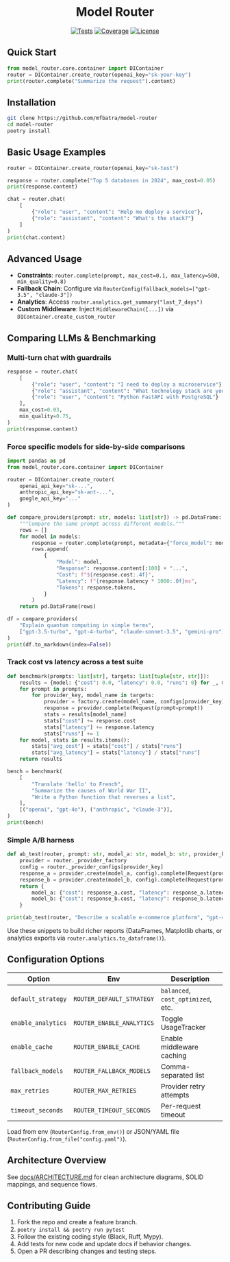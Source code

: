 <div align="center">

# Model Router

[![Tests](https://img.shields.io/badge/tests-passing-brightgreen.svg)](https://github.com/mfbatra/model-router/actions)
[![Coverage](https://img.shields.io/badge/coverage-90%25-blue.svg)](#)
[![License](https://img.shields.io/badge/license-MIT-black.svg)](LICENSE)

</div>

## Quick Start

```python
from model_router.core.container import DIContainer
router = DIContainer.create_router(openai_key="sk-your-key")
print(router.complete("Summarize the request").content)
```

## Installation

```bash
git clone https://github.com/mfbatra/model-router
cd model-router
poetry install
```

## Basic Usage Examples

```python
router = DIContainer.create_router(openai_key="sk-test")

response = router.complete("Top 5 databases in 2024", max_cost=0.05)
print(response.content)

chat = router.chat(
    [
        {"role": "user", "content": "Help me deploy a service"},
        {"role": "assistant", "content": "What's the stack?"}
    ]
)
print(chat.content)
```

## Advanced Usage

- **Constraints**: `router.complete(prompt, max_cost=0.1, max_latency=500, min_quality=0.8)`
- **Fallback Chain**: Configure via `RouterConfig(fallback_models=["gpt-3.5", "claude-3"])`
- **Analytics**: Access `router.analytics.get_summary("last_7_days")`
- **Custom Middleware**: Inject `MiddlewareChain([...])` via `DIContainer.create_custom_router`

## Comparing LLMs & Benchmarking

### Multi-turn chat with guardrails

```python
response = router.chat(
    [
        {"role": "user", "content": "I need to deploy a microservice"},
        {"role": "assistant", "content": "What technology stack are you using?"},
        {"role": "user", "content": "Python FastAPI with PostgreSQL"}
    ],
    max_cost=0.03,
    min_quality=0.75,
)
print(response.content)
```

### Force specific models for side-by-side comparisons

```python
import pandas as pd
from model_router.core.container import DIContainer

router = DIContainer.create_router(
    openai_api_key="sk-...",
    anthropic_api_key="sk-ant-...",
    google_api_key="..."
)

def compare_providers(prompt: str, models: list[str]) -> pd.DataFrame:
    """Compare the same prompt across different models."""
    rows = []
    for model in models:
        response = router.complete(prompt, metadata={"force_model": model})
        rows.append(
            {
                "Model": model,
                "Response": response.content[:100] + "...",
                "Cost": f"${response.cost:.4f}",
                "Latency": f"{response.latency * 1000:.0f}ms",
                "Tokens": response.tokens,
            }
        )
    return pd.DataFrame(rows)

df = compare_providers(
    "Explain quantum computing in simple terms",
    ["gpt-3.5-turbo", "gpt-4-turbo", "claude-sonnet-3.5", "gemini-pro"],
)
print(df.to_markdown(index=False))
```

### Track cost vs latency across a test suite

```python
def benchmark(prompts: list[str], targets: list[tuple[str, str]]):
    results = {model: {"cost": 0.0, "latency": 0.0, "runs": 0} for _, model in targets}
    for prompt in prompts:
        for provider_key, model_name in targets:
            provider = factory.create(model_name, configs[provider_key])
            response = provider.complete(Request(prompt=prompt))
            stats = results[model_name]
            stats["cost"] += response.cost
            stats["latency"] += response.latency
            stats["runs"] += 1
    for model, stats in results.items():
        stats["avg_cost"] = stats["cost"] / stats["runs"]
        stats["avg_latency"] = stats["latency"] / stats["runs"]
    return results

bench = benchmark(
    [
        "Translate 'hello' to French",
        "Summarize the causes of World War II",
        "Write a Python function that reverses a list",
    ],
    [("openai", "gpt-4o"), ("anthropic", "claude-3")],
)
print(bench)
```

### Simple A/B harness

```python
def ab_test(router, prompt: str, model_a: str, model_b: str, provider_key="openai"):
    provider = router._provider_factory
    config = router._provider_configs[provider_key]
    response_a = provider.create(model_a, config).complete(Request(prompt=prompt))
    response_b = provider.create(model_b, config).complete(Request(prompt=prompt))
    return {
        model_a: {"cost": response_a.cost, "latency": response_a.latency},
        model_b: {"cost": response_b.cost, "latency": response_b.latency},
    }

print(ab_test(router, "Describe a scalable e-commerce platform", "gpt-4o", "gpt-4o-mini"))
```

Use these snippets to build richer reports (DataFrames, Matplotlib charts, or analytics exports via `router.analytics.to_dataframe()`).

## Configuration Options

| Option | Env | Description |
| --- | --- | --- |
| `default_strategy` | `ROUTER_DEFAULT_STRATEGY` | `balanced`, `cost_optimized`, etc. |
| `enable_analytics` | `ROUTER_ENABLE_ANALYTICS` | Toggle UsageTracker |
| `enable_cache` | `ROUTER_ENABLE_CACHE` | Enable middleware caching |
| `fallback_models` | `ROUTER_FALLBACK_MODELS` | Comma-separated list |
| `max_retries` | `ROUTER_MAX_RETRIES` | Provider retry attempts |
| `timeout_seconds` | `ROUTER_TIMEOUT_SECONDS` | Per-request timeout |

Load from env (`RouterConfig.from_env()`) or JSON/YAML file (`RouterConfig.from_file("config.yaml")`).

## Architecture Overview

See [docs/ARCHITECTURE.md](docs/ARCHITECTURE.md) for clean architecture diagrams, SOLID mappings, and sequence flows.

## Contributing Guide

1. Fork the repo and create a feature branch.
2. `poetry install && poetry run pytest`
3. Follow the existing coding style (Black, Ruff, Mypy).
4. Add tests for new code and update docs if behavior changes.
5. Open a PR describing changes and testing steps.
